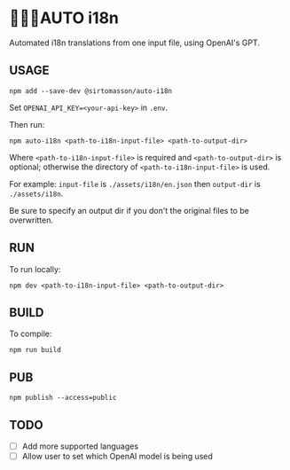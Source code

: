 # 🤖🏳️‍🌈AUTO i18n
Automated i18n translations from one input file, using OpenAI's GPT.

## USAGE

```
npm add --save-dev @sirtomasson/auto-i18n
```
Set `OPENAI_API_KEY=<your-api-key>` in `.env`.

Then run:
```
npm auto-i18n <path-to-i18n-input-file> <path-to-output-dir>
```
Where `<path-to-i18n-input-file>` is required and `<path-to-output-dir>` is optional; otherwise the directory of `<path-to-i18n-input-file>` is used.

For example: `input-file` is `./assets/i18n/en.json` then `output-dir` is `./assets/i18n`.

Be sure to specify an output dir if you don't the original files to be overwritten.

## RUN
To run locally:
```
npm dev <path-to-i18n-input-file> <path-to-output-dir>
```
## BUILD
To compile:
```
npm run build
```
## PUB
```
npm publish --access=public
```

## TODO

- [ ] Add more supported languages
- [ ] Allow user to set which OpenAI model is being used